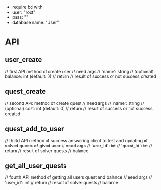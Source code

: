 * require bd with
* user: "root"
* pass: ""
* database name: "User"


# API

## user_create

// first API method of create user
// need args
// 'name': string
// (optional) balance: int (default: 0)
// return
// result of success or not success created

## quest_create

// second API: method of create quest
// need args
// 'name': string
// (optional) cost: int (default: 0)
// return
// result of success or not success created

## quest_add_to_user

// thirtd API method of success answering client to test and updating of solved quests of gived user
// need args
// 'user_id': int
// 'quest_id': int
// return
// result of solver quests
// balance

## get_all_user_quests

// fourth API method of getting all users quest and balance
// need args
// 'user_id': int
// return
// result of solver quests
// balance
